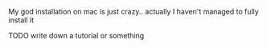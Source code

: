 My god installation on mac is just crazy..
actually I haven't managed to fully install it 

TODO write down a tutorial or something
